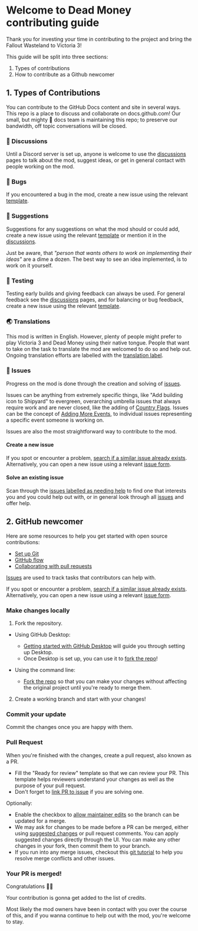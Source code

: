 # Welcome to Dead Money contributing guide <!-- omit in toc -->

Thank you for investing your time in contributing to the project and bring the Fallout Wasteland to Victoria 3!

This guide will be split into three sections:
1. Types of contributions
2. How to contribute as a Github newcomer

## 1. Types of Contributions
You can contribute to the GitHub Docs content and site in several ways. This repo is a place to discuss and collaborate on docs.github.com! Our small, but mighty :muscle: docs team is maintaining this repo; to preserve our bandwidth, off topic conversations will be closed.

### :mega: Discussions
Until a Discord server is set up, anyone is welcome to use the [discussions](https://github.com/Araxiel/Dead_Money-Vicky3_Fallout) pages to talk about the mod, suggest ideas, or get in general contact with people working on the mod.

### :bug: Bugs
If you encountered a bug in the mod, create a new issue using the relevant [template](https://github.com/Araxiel/Dead_Money-Vicky3_Fallout/issues/new/choose).

### :postbox: Suggestions
Suggestions for any suggestions on what the mod should or could add, create a new issue using the relevant [template](https://github.com/Araxiel/Dead_Money-Vicky3_Fallout/issues/new/choose) or mention it in the [discussions](https://github.com/Araxiel/Dead_Money-Vicky3_Fallout).

Just be aware, that _"person that wants others to work on implementing their ideas"_ are a dime a dozen. The best way to see an idea implemented, is to work on it yourself.

### :microscope: Testing
Testing early builds and giving feedback can always be used. For general feedback see the [discussions](https://github.com/Araxiel/Dead_Money-Vicky3_Fallout) pages, and for balancing or bug feedback, create a new issue using the relevant [template](https://github.com/Araxiel/Dead_Money-Vicky3_Fallout/issues/new/choose).

### :earth_asia: Translations
This mod is written in English. However, plenty of people might prefer to play Victoria 3 and Dead Money using their native tongue. People that want to take on the task to translate the mod are welcomed to do so and help out. Ongoing translation efforts are labelled with the [translation label](https://github.com/Araxiel/Dead_Money-Vicky3_Fallout/labels/translation).

### :triangular_flag_on_post: Issues
Progress on the mod is done through the creation and solving of [issues](https://github.com/Araxiel/Dead_Money-Vicky3_Fallout/issues).

Issues can be anything from extremely specific things, like "Add building icon to Shipyard" to evergreen, overarching umbrella issues that always require work and are never closed, like the adding of [Country Flags](https://github.com/Araxiel/Dead_Money-Vicky3_Fallout/issues/86). Issues can be the concept of [Adding More Events](https://github.com/Araxiel/Dead_Money-Vicky3_Fallout/issues/29), to individual issues representing a specific event someone is working on.

Issues are also the most straightforward way to contribute to the mod.

#### Create a new issue

If you spot or encounter a problem, [search if a similar issue already exists](https://docs.github.com/en/github/searching-for-information-on-github/searching-on-github/searching-issues-and-pull-requests#search-by-the-title-body-or-comments). Alternatively, you can open a new issue using a relevant [issue form](https://github.com/Araxiel/Dead_Money-Vicky3_Fallout/issues/new/choose).

#### Solve an existing issue

Scan through the [issues labelled as needing help](https://github.com/Araxiel/Dead_Money-Vicky3_Fallout/issues?q=is%3Aopen+label%3A%22help+needed+%E2%9D%97%22%2C%22help+wanted%22%2Cno%3Aassignee+) to find one that interests you and you could help out with, or in general look through all [issues](https://github.com/Araxiel/Dead_Money-Vicky3_Fallout/issues) and offer help.

## 2. GitHub newcomer

Here are some resources to help you get started with open source contributions:

- [Set up Git](https://docs.github.com/en/get-started/quickstart/set-up-git)
- [GitHub flow](https://docs.github.com/en/get-started/quickstart/github-flow)
- [Collaborating with pull requests](https://docs.github.com/en/github/collaborating-with-pull-requests)

[Issues](https://docs.github.com/en/github/managing-your-work-on-github/about-issues) are used to track tasks that contributors can help with.

If you spot or encounter a problem, [search if a similar issue already exists](https://docs.github.com/en/github/searching-for-information-on-github/searching-on-github/searching-issues-and-pull-requests#search-by-the-title-body-or-comments). Alternatively, you can open a new issue using a relevant [issue form](https://github.com/Araxiel/Dead_Money-Vicky3_Fallout/issues/new/choose).

### Make changes locally

1. Fork the repository.
- Using GitHub Desktop:
  - [Getting started with GitHub Desktop](https://docs.github.com/en/desktop/installing-and-configuring-github-desktop/getting-started-with-github-desktop) will guide you through setting up Desktop.
  - Once Desktop is set up, you can use it to [fork the repo](https://docs.github.com/en/desktop/contributing-and-collaborating-using-github-desktop/cloning-and-forking-repositories-from-github-desktop)!

- Using the command line:
  - [Fork the repo](https://docs.github.com/en/github/getting-started-with-github/fork-a-repo#fork-an-example-repository) so that you can make your changes without affecting the original project until you're ready to merge them.

2. Create a working branch and start with your changes!

### Commit your update

Commit the changes once you are happy with them.

### Pull Request

When you're finished with the changes, create a pull request, also known as a PR.
- Fill the "Ready for review" template so that we can review your PR. This template helps reviewers understand your changes as well as the purpose of your pull request.
- Don't forget to [link PR to issue](https://docs.github.com/en/issues/tracking-your-work-with-issues/linking-a-pull-request-to-an-issue) if you are solving one.

Optionally:
- Enable the checkbox to [allow maintainer edits](https://docs.github.com/en/github/collaborating-with-issues-and-pull-requests/allowing-changes-to-a-pull-request-branch-created-from-a-fork) so the branch can be updated for a merge.
- We may ask for changes to be made before a PR can be merged, either using [suggested changes](https://docs.github.com/en/github/collaborating-with-issues-and-pull-requests/incorporating-feedback-in-your-pull-request) or pull request comments. You can apply suggested changes directly through the UI. You can make any other changes in your fork, then commit them to your branch.
- If you run into any merge issues, checkout this [git tutorial](https://github.com/skills/resolve-merge-conflicts) to help you resolve merge conflicts and other issues.

### Your PR is merged!

Congratulations :tada::tada:

Your contribution is gonna get added to the list of credits.

Most likely the mod owners have been in contact with you over the course of this, and if you wanna continue to help out with the mod, you're welcome to stay.